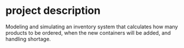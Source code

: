 # project description
Modeling and simulating an inventory system that calculates how many products to be ordered, when the new containers will be added, and handling shortage.